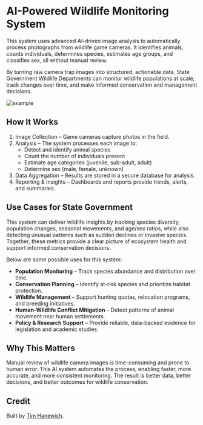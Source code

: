 # AI-Powered Wildlife Monitoring System
This system uses advanced AI-driven image analysis to automatically process photographs from wildlife game cameras. It identifies animals, counts individuals, determines species, estimates age groups, and classifies sex, all without manual review.

By turning raw camera trap images into structured, actionable data, State Government Wildlife Departments can monitor wildlife populations at scale, track changes over time, and make informed conservation and management decisions.

![example](https://i.imgur.com/D0DG1Tg.png)

## How It Works
1. Image Collection – Game cameras capture photos in the field.
2. Analysis – The system processes each image to:
    - Detect and identify animal species
    - Count the number of individuals present
    - Estimate age categories (juvenile, sub-adult, adult)
    - Determine sex (male, female, unknown)
3. Data Aggregation – Results are stored in a secure database for analysis.
4. Reporting & Insights – Dashboards and reports provide trends, alerts, and summaries.

## Use Cases for State Government
This system can deliver wildlife insights by tracking species diversity, population changes, seasonal movements, and age/sex ratios, while also detecting unusual patterns such as sudden declines or invasive species. Together, these metrics provide a clear picture of ecosystem health and support informed conservation decisions.

Below are some possible uses for this system:

- **Population Monitoring** – Track species abundance and distribution over time.
- **Conservation Planning** – Identify at-risk species and prioritize habitat protection.
- **Wildlife Management** – Support hunting quotas, relocation programs, and breeding initiatives.
- **Human-Wildlife Conflict Mitigation** – Detect patterns of animal movement near human settlements.
- **Policy & Research Support** – Provide reliable, data-backed evidence for legislation and academic studies.

## Why This Matters
Manual review of wildlife camera images is time-consuming and prone to human error. This AI system automates the process, enabling faster, more accurate, and more consistent monitoring. The result is better data, better decisions, and better outcomes for wildlife conservation.

## Credit
Built by [Tim Hanewich](https://github.com/TimHanewich).